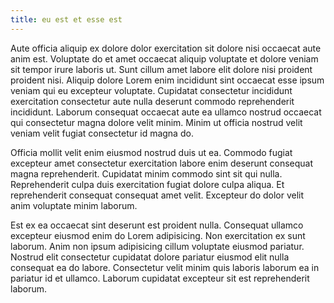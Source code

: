 ```yaml
---
title: eu est et esse est
---
```


Aute officia aliquip ex dolore dolor exercitation sit dolore nisi occaecat aute anim est. Voluptate do et amet occaecat aliquip voluptate et dolore veniam sit tempor irure laboris ut. Sunt cillum amet labore elit dolore nisi proident proident nisi. Aliquip dolore Lorem enim incididunt sint occaecat esse ipsum veniam qui eu excepteur voluptate. Cupidatat consectetur incididunt exercitation consectetur aute nulla deserunt commodo reprehenderit incididunt. Laborum consequat occaecat aute ea ullamco nostrud occaecat qui consectetur magna dolore velit minim. Minim ut officia nostrud velit veniam velit fugiat consectetur id magna do.

Officia mollit velit enim eiusmod nostrud duis ut ea. Commodo fugiat excepteur amet consectetur exercitation labore enim deserunt consequat magna reprehenderit. Cupidatat minim commodo sint sit qui nulla. Reprehenderit culpa duis exercitation fugiat dolore culpa aliqua. Et reprehenderit consequat consequat amet velit. Excepteur do dolor velit anim voluptate minim laborum.

Est ex ea occaecat sint deserunt est proident nulla. Consequat ullamco excepteur eiusmod enim do Lorem adipisicing. Non exercitation ex sunt laborum. Anim non ipsum adipisicing cillum voluptate eiusmod pariatur. Nostrud elit consectetur cupidatat dolore pariatur eiusmod elit nulla consequat ea do labore. Consectetur velit minim quis laboris laborum ea in pariatur id et ullamco. Laborum cupidatat excepteur sit est reprehenderit laborum.